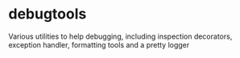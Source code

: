 # debugtools
Various utilities to help debugging, including inspection decorators, exception handler, formatting tools and a pretty logger
